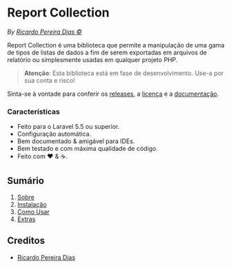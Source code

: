 # Report Collection

*By [Ricardo Pereira Dias &copy;](https://github.com/rpdesignerfly)*

Report Collection é uma biblioteca que permite a manipulação de uma gama de tipos de listas de dados a fim de serem exportadas em arquivos de relatório ou simplesmente usadas em qualquer projeto PHP.

> **Atenção**:
> Esta biblioteca está em fase de desenvolvimento. Use-a por sua conta e risco!

Sinta-se à vontade para conferir os [releases](https://github.com/rpdesignerfly/report-collection/releases), a [licença](license.md) e a [documentação](docs/01-About.md).

### Características

  * Feito para o Laravel 5.5 ou superior.
  * Configuração automática.
  * Bem documentado &amp; amigável para IDEs.
  * Bem testado e com máxima qualidade de código.
  * Feito com :heart: &amp; :coffee:.

## Sumário

  1. [Sobre](docs/01-About.md)
  2. [Instalação](docs/02-Installation.md)
  3. [Como Usar](docs/03-Usage.md)
  4. [Extras](docs/04-Extras.md)


## Creditos

- [Ricardo Pereira Dias](https://github.com/rpdesignerfly)
